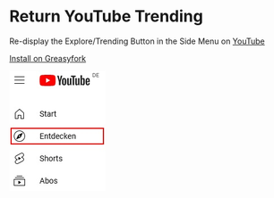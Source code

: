 # Return YouTube Trending
Re-display the Explore/Trending Button in the Side Menu on [YouTube](https://www.youtube.com)

[Install on Greasyfork](https://greasyfork.org/scripts/453493)

![Image](image.jpg)